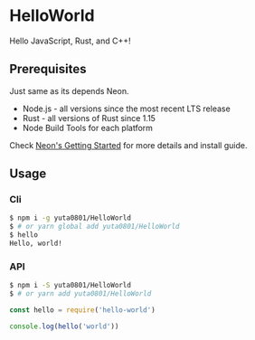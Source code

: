 # HelloWorld

Hello JavaScript, Rust, and C++!

## Prerequisites

Just same as its depends Neon.

- Node.js - all versions since the most recent LTS release
- Rust - all versions of Rust since 1.15
- Node Build Tools for each platform

Check [Neon's Getting Started](https://neon-bindings.com/docs/getting-started) for more details and install guide.

## Usage

### Cli

```sh
$ npm i -g yuta0801/HelloWorld
$ # or yarn global add yuta0801/HelloWorld
$ hello
Hello, world!
```

### API

```sh
$ npm i -S yuta0801/HelloWorld
$ # or yarn add yuta0801/HelloWorld
```

```js
const hello = require('hello-world')

console.log(hello('world'))
```

